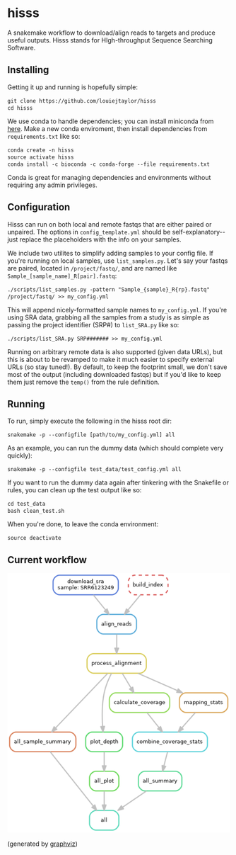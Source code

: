 # hisss
A snakemake workflow to download/align reads to targets and produce useful outputs. Hisss stands for HIgh-throughput Sequence Searching Software.

## Installing

Getting it up and running is hopefully simple:

    git clone https://github.com/louiejtaylor/hisss
    cd hisss
    
We use conda to handle dependencies; you can install miniconda from [here](https://conda.io/miniconda.html). Make a new conda enviroment, then install dependencies from `requirements.txt` like so:
    
    conda create -n hisss
    source activate hisss
    conda install -c bioconda -c conda-forge --file requirements.txt 
    
Conda is great for managing dependencies and environments without requiring any admin privileges.

## Configuration

Hisss can run on both local and remote fastqs that are either paired or unpaired. The options in `config_template.yml` should be self-explanatory--just replace the placeholders with the info on your samples. 

We include two utilites to simplify adding samples to your config file. If you're running on local samples, use `list_samples.py`. Let's say your fastqs are paired, located in `/project/fastq/`, and are named like `Sample_[sample_name]_R[pair].fastq`:

    ./scripts/list_samples.py -pattern "Sample_{sample}_R{rp}.fastq" /project/fastq/ >> my_config.yml

This will append nicely-formatted sample names to `my_config.yml`. If you're using SRA data, grabbing all the samples from a study is as simple as passing the project identifier (SRP#) to `list_SRA.py` like so:

    ./scripts/list_SRA.py SRP####### >> my_config.yml

Running on arbitrary remote data is also supported (given data URLs), but this is about to be revamped to make it much easier to specify external URLs (so stay tuned!). By default, to keep the footprint small, we don't save most of the output (including downloaded fastqs) but if you'd like to keep them just remove the `temp()` from the rule definition.

## Running

To run, simply execute the following in the hisss root dir:

    snakemake -p --configfile [path/to/my_config.yml] all
    
As an example, you can run the dummy data (which should complete very quickly):

    snakemake -p --configfile test_data/test_config.yml all
    
If you want to run the dummy data again after tinkering with the Snakefile or rules, you can clean up the test output like so:

    cd test_data
    bash clean_test.sh

When you're done, to leave the conda environment:

    source deactivate

## Current workflow 

![directed acyclic graph of workflow](assets/dag.png)

(generated by [graphviz](https://www.graphviz.org/doc/info/lang.html))
